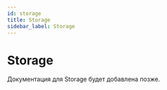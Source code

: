 ```yaml
---
id: storage
title: Storage
sidebar_label: Storage
---
```


# Storage

Документация для Storage будет добавлена позже.

